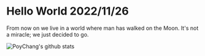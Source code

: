 # Hello World 2022/11/26

From now on we live in a world where man has walked on the Moon. It's not a miracle; we just decided to go.

![PoyChang's github stats](https://github-readme-stats.vercel.app/api?username=poychang&show_icons=true&theme=dracula)
